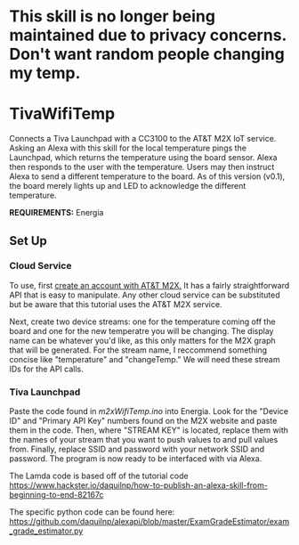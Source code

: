 # This skill is no longer being maintained due to privacy concerns. Don't want random people changing my temp.

# TivaWifiTemp
Connects a Tiva Launchpad with a CC3100 to the AT&amp;T M2X IoT service. Asking an Alexa with this skill for the local temperature pings the Launchpad, which returns the temperature using the board sensor. Alexa then responds to the user with the temperature. Users may then instruct Alexa to send a different temperature to the board. As of this version (v0.1), the board merely lights up and LED to acknowledge the different temperature.

**REQUIREMENTS:** Energia

## Set Up
### Cloud Service
To use, first [create an account with AT&T M2X.](https://m2x.att.com/) It has a fairly straightforward API that is easy to manipulate. Any other cloud service can be substituted but be aware that this tutorial uses the AT&T M2X service. 

Next, create two device streams: one for the temperature coming off the board and one for the new temperatre you will be changing. The display name can be whatever you'd like, as this only matters for the M2X graph that will be generated. For the stream name, I reccommend something concise like "temperature" and "changeTemp." We will need these stream IDs for the API calls.

### Tiva Launchpad

Paste the code found in *m2xWifiTemp.ino* into Energia. Look for the "Device ID" and "Primary API Key" numbers found on the M2X website and paste them in the code. Then, where "STREAM KEY" is located, replace them with the names of your stream that you want to push values to and pull values from. Finally, replace SSID and password with your network SSID and password. The program is now ready to be interfaced with via Alexa.

The Lamda code is based off of the tutorial code https://www.hackster.io/daquilnp/how-to-publish-an-alexa-skill-from-beginning-to-end-82167c

The specific python code can be found here: https://github.com/daquilnp/alexapi/blob/master/ExamGradeEstimator/exam_grade_estimator.py
